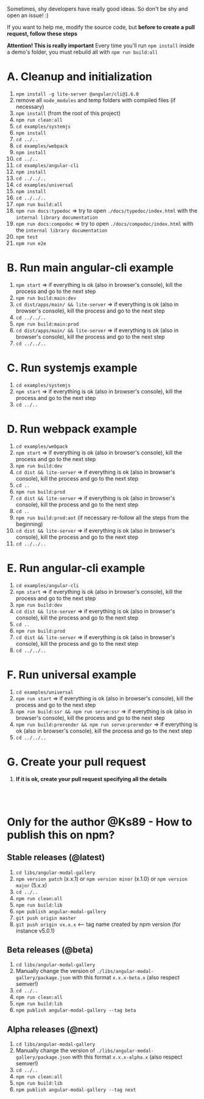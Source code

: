 Sometimes, shy developers have really good ideas. So don't be shy and open an issue! :)

If you want to help me, modify the source code, but **before to create a pull request, follow these steps**

**Attention! This is really important**
Every time you'll run `npm install` inside a demo's folder, you must rebuild all with `npm run build:all`

# A. Cleanup and initialization
1. `npm install -g lite-server @angular/cli@1.6.0`
2. remove all `node_modules` and temp folders with compiled files (if necessary)
3. `npm install` (from the root of this project)
4. `npm run clean:all`
5. `cd examples/systemjs`
6. `npm install`
7. `cd ../..`
8. `cd examples/webpack`
9. `npm install`
10. `cd ../..`
11. `cd examples/angular-cli`
12. `npm install`
13. `cd ../../..`
14. `cd examples/universal`
15. `npm install`
16. `cd ../../..`
17. `npm run build:all`
18. `npm run docs:typedoc` => try to open `./docs/typedoc/index.html` with the `internal library documentation`
19. `npm run docs:compodoc` => try to open `./docs/compodoc/index.html` with the `internal library documentation`
20. `npm test`
21. `npm run e2e`

# B. Run main angular-cli example
1. `npm start` => if everything is ok (also in browser's console), kill the process and go to the next step
3. `npm run build:main:dev`
4. `cd dist/apps/main/ && lite-server` => if everything is ok (also in browser's console), kill the process and go to the next step
5. `cd ../../..`
6. `npm run build:main:prod`
7. `cd dist/apps/main/ && lite-server` => if everything is ok (also in browser's console), kill the process and go to the next step
8. `cd ../../..`

# C. Run systemjs example
1. `cd examples/systemjs`
2. `npm start` => if everything is ok (also in browser's console), kill the process and go to the next step
3. `cd ../..`

# D. Run webpack example
1. `cd examples/webpack`
2. `npm start` => if everything is ok (also in browser's console), kill the process and go to the next step
3. `npm run build:dev`
4. `cd dist && lite-server` => if everything is ok (also in browser's console), kill the process and go to the next step
5. `cd ..`
6. `npm run build:prod`
7. `cd dist && lite-server` => if everything is ok (also in browser's console), kill the process and go to the next step
8. `cd ..`
9. `npm run build:prod:aot` (if necessary re-follow all the steps from the beginning)
10. `cd dist && lite-server` => if everything is ok (also in browser's console), kill the process and go to the next step
11. `cd ../../..`

# E. Run angular-cli example
1. `cd examples/angular-cli`
2. `npm start` => if everything is ok (also in browser's console), kill the process and go to the next step
3. `npm run build:dev`
4. `cd dist && lite-server` => if everything is ok (also in browser's console), kill the process and go to the next step
5. `cd ..`
6. `npm run build:prod`
7. `cd dist && lite-server` => if everything is ok (also in browser's console), kill the process and go to the next step
8. `cd ../../..`

# F. Run universal example
1. `cd examples/universal`
2. `npm run start` => if everything is ok (also in browser's console), kill the process and go to the next step
3. `npm run build:ssr && npm run serve:ssr` => if everything is ok (also in browser's console), kill the process and go to the next step
4. `npm run build:prerender && npm run serve:prerender` => if everything is ok (also in browser's console), kill the process and go to the next step
5. `cd ../../..`

# G. Create your pull request
1. **If it is ok, create your pull request specifying all the details**


<br/>
<br/>

# Only for the author @Ks89 - How to publish this on npm?

## Stable releases (@latest)
1. `cd libs/angular-modal-gallery`
2. `npm version patch` (x.x.1) or `npm version minor` (x.1.0) or `npm version major` (5.x.x)
3. `cd ../..`
4. `npm run clean:all`
5. `npm run build:lib`
6. `npm publish angular-modal-gallery`
7. `git push origin master`
8. `git push origin vx.x.x`  <-- tag name created by npm version (for instance v5.0.1)

## Beta releases (@beta)
1. `cd libs/angular-modal-gallery`
2. Manually change the version of `./libs/angular-modal-gallery/package.json` with this format `x.x.x-beta.x` (also respect semver!)
3. `cd ../..`
4. `npm run clean:all`
5. `npm run build:lib`
6. `npm publish angular-modal-gallery --tag beta`

## Alpha releases (@next)
1. `cd libs/angular-modal-gallery`
2. Manually change the version of `./libs/angular-modal-gallery/package.json` with this format `x.x.x-alpha.x` (also respect semver!)
3. `cd ../..`
4. `npm run clean:all`
5. `npm run build:lib`
6. `npm publish angular-modal-gallery --tag next`
